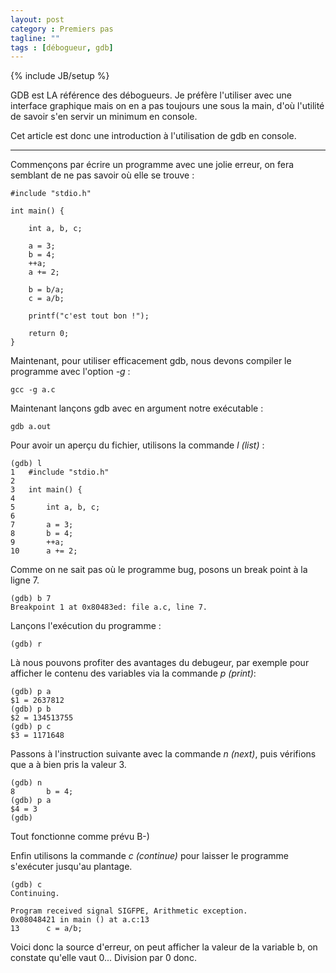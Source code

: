 ```yaml
---
layout: post
category : Premiers pas
tagline: ""
tags : [débogueur, gdb]
---
```

{% include JB/setup %}

GDB est LA référence des débogueurs. Je préfère l'utiliser avec une interface graphique mais on en a pas toujours une sous la main, d'où l'utilité de savoir s'en servir un minimum en console.

Cet article est donc une introduction à l'utilisation de gdb en console.

*****

Commençons par écrire un programme avec une jolie erreur, on fera semblant de ne pas savoir où elle se trouve :

    #include "stdio.h"
     
    int main() {
     
    	int a, b, c;
     
    	a = 3;
    	b = 4;
    	++a;
    	a += 2;
     
    	b = b/a;
    	c = a/b;
     
    	printf("c'est tout bon !");
     
    	return 0;
    }
	
Maintenant, pour utiliser efficacement gdb, nous devons compiler le programme avec l'option *-g* :

    gcc -g a.c
	
Maintenant lançons gdb avec en argument notre exécutable :

    gdb a.out
	
Pour avoir un aperçu du fichier, utilisons la commande *l (list)* :

    (gdb) l
    1	#include "stdio.h"
    2	
    3	int main() {
    4	
    5		int a, b, c;
    6	
    7		a = 3;
    8		b = 4;
    9		++a;
    10		a += 2;
	
Comme on ne sait pas où le programme bug, posons un break point à la ligne 7.
	
    (gdb) b 7
    Breakpoint 1 at 0x80483ed: file a.c, line 7.
	
Lançons l'exécution du programme :

    (gdb) r
	
Là nous pouvons profiter des avantages du debugeur, par exemple pour afficher le contenu des variables via la commande *p (print)*:
	
    (gdb) p a
    $1 = 2637812
    (gdb) p b
    $2 = 134513755
    (gdb) p c
    $3 = 1171648
	
Passons à l'instruction suivante avec la commande *n (next)*, puis vérifions que a à bien pris la valeur 3.

    (gdb) n
    8		b = 4;
    (gdb) p a
    $4 = 3
    (gdb) 

Tout fonctionne comme prévu B-)

Enfin utilisons la commande *c (continue)* pour laisser le programme s'exécuter jusqu'au plantage.
	
    (gdb) c
    Continuing.
     
    Program received signal SIGFPE, Arithmetic exception.
    0x08048421 in main () at a.c:13
    13		c = a/b; 
	
Voici donc la source d'erreur, on peut afficher la valeur de la variable b, on constate qu'elle vaut 0... Division par 0 donc.

